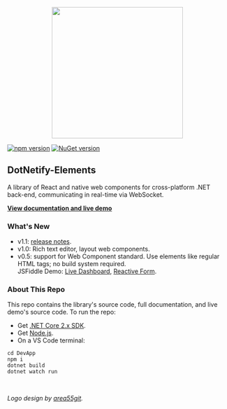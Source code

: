 <p align="center"><img width="300px" src="http://dotnetify.net/content/images/dotnetify-logo.png"></p>

[![npm version](https://badge.fury.io/js/dotnetify-elements.svg)](https://badge.fury.io/js/dotnetify-elements)
[![NuGet version](https://badge.fury.io/nu/DotNetify.Elements.svg)](https://badge.fury.io/nu/DotNetify.Elements)

## DotNetify-Elements

A library of React and native web components for cross-platform .NET back-end, communicating in real-time via WebSocket.

[**View documentation and live demo**](https://dotnetify.net/elements)  

### What's New

- v1.1: [release notes](https://github.com/dsuryd/dotNetify-Elements/releases/tag/v1.1).
- v1.0: Rich text editor, layout web components.
- v0.5: support for Web Component standard. Use elements like regular HTML tags; no build system required.<br/>JSFiddle Demo: [Live Dashboard](https://jsfiddle.net/dsuryd/ygosxk8m/), [Reactive Form](https://jsfiddle.net/dsuryd/hmvwpjx0/4/).

### About This Repo

This repo contains the library's source code, full documentation, and live demo's source code.  To run the repo:
- Get [.NET Core 2.x SDK](https://www.microsoft.com/net/download/dotnet-core/sdk-2.1.300).  
- Get [Node.js](https://nodejs.org/en/).
- On a VS Code terminal:

```
cd DevApp
npm i 
dotnet build
dotnet watch run
```

<br/>     
   
_Logo design by [area55git](https://github.com/area55git)._
